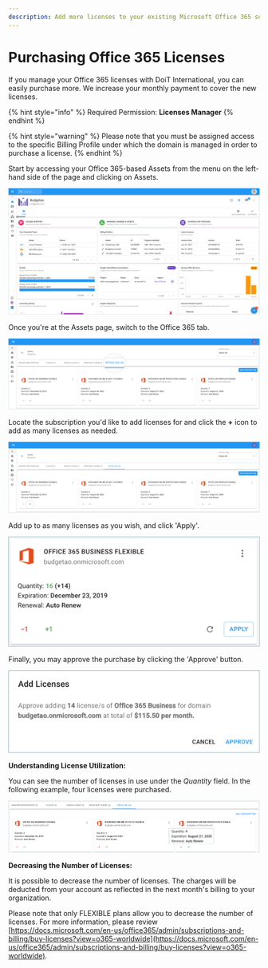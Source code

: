 ```yaml
---
description: Add more licenses to your existing Microsoft Office 365 subscriptions.
---
```


# Purchasing Office 365 Licenses

If you manage your Office 365 licenses with DoiT International, you can easily purchase more. We increase your monthly payment to cover the new licenses. 

{% hint style="info" %}
Required Permission: **Licenses Manager**
{% endhint %}

{% hint style="warning" %}
Please note that you must be assigned access to the specific Billing Profile under which the domain is managed in order to purchase a license.
{% endhint %}

Start by accessing your Office 365-based Assets from the menu on the left-hand side of the page and clicking on Assets.

![](../.gitbook/assets/assets-icon.png)

Once you're at the Assets page, switch to the Office 365 tab.

![](../.gitbook/assets/office-365-tab1.png)

Locate the subscription you'd like to add licenses for and click the **+** icon to add as many licenses as needed. 

![](../.gitbook/assets/office-365-tab.png)

Add up to as many licenses as you wish, and click 'Apply'.

![](../.gitbook/assets/office-flexible.png)



Finally, you may approve the purchase by clicking the 'Approve' button.

![](../.gitbook/assets/office-license.png)

**Understanding License Utilization:**

You can see the number of licenses in use under the _Quantity_ field. In the following example, four licenses were purchased.

![](../.gitbook/assets/office-quantity.png)

**Decreasing the Number of Licenses:**

It is possible to decrease the number of licenses. The charges will be deducted from your account as reflected in the next month's billing to your organization.

Please note that only FLEXIBLE plans allow you to decrease the number of licenses. For more information, please review [https://docs.microsoft.com/en-us/office365/admin/subscriptions-and-billing/buy-licenses?view=o365-worldwide](https://docs.microsoft.com/en-us/office365/admin/subscriptions-and-billing/buy-licenses?view=o365-worldwide).

